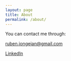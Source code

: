 ```yaml
---
layout: page
title: About
permalink: /about/
---
```

You can contact me through:  

[ruben.jongejan@gmail.com](mailto:ruben.jongejan@gmail.com)

[LinkedIn](https://www.linkedin.com/in/rubenjjongejan)
